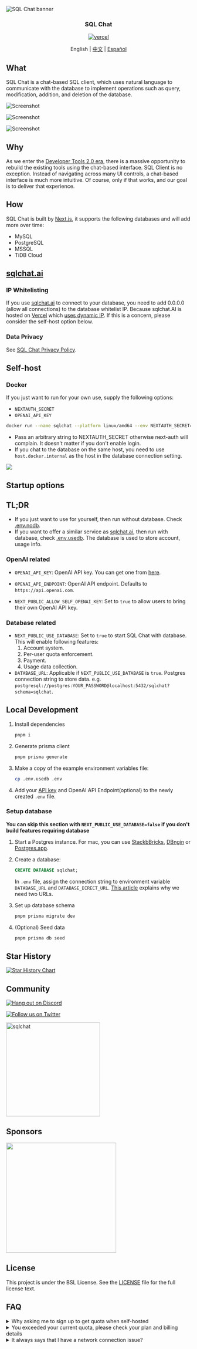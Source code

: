 ![SQL Chat banner](https://raw.githubusercontent.com/sqlchat/sqlchat/main/public/banner.webp)

<div align="center">
  <h3>SQL Chat</h3>
  <a href="https://vercel.com/new/clone?repository-url=https%3A%2F%2Fgithub.com%2Fsqlchat%2Fsqlchat&env=OPENAI_API_KEY">
    <img src="https://img.shields.io/badge/deploy%20on-Vercel-brightgreen.svg?style=for-the-badge&logo=vercel" alt="vercel">
  </a>
  <p>English | <a href="README.zh-CN.md">中文</a> | <a href="README.es-ES.md">Español</a></p>
</div>

## What

SQL Chat is a chat-based SQL client, which uses natural language to communicate with the database to implement operations such as query, modification, addition, and deletion of the database.

![Screenshot](https://raw.githubusercontent.com/sqlchat/sqlchat/main/public/screenshot1.webp)

![Screenshot](https://raw.githubusercontent.com/sqlchat/sqlchat/main/public/screenshot2.webp)

![Screenshot](https://raw.githubusercontent.com/sqlchat/sqlchat/main/public/screenshot3.webp)

## Why

As we enter the [Developer Tools 2.0 era](https://www.sequoiacap.com/article/ai-powered-developer-tools/),
there is a massive opportunity to rebuild the existing tools using the chat-based interface. SQL Client
is no exception. Instead of navigating across many UI controls, a chat-based interface is much
more intuitive. Of course, only if that works, and our goal is to deliver that experience.

## How

SQL Chat is built by [Next.js](https://nextjs.org/), it supports the following databases and will add more over time:

- MySQL
- PostgreSQL
- MSSQL
- TiDB Cloud

## [sqlchat.ai](https://sqlchat.ai)

### IP Whitelisting

If you use [sqlchat.ai](https://sqlchat.ai) to connect to your database, you need to add 0.0.0.0 (allow all connections)
to the database whitelist IP. Because sqlchat.AI is hosted on [Vercel](https://vercel.com/) which [uses dynamic IP](https://vercel.com/guides/how-to-allowlist-deployment-ip-address). If this is a concern, please consider the self-host option below.

### Data Privacy

See [SQL Chat Privacy Policy](https://sqlchat.ai/privacy).

## Self-host

### Docker

If you just want to run for your own use, supply the following options:

- `NEXTAUTH_SECRET`
- `OPENAI_API_KEY`

```bash
docker run --name sqlchat --platform linux/amd64 --env NEXTAUTH_SECRET="$(openssl rand -hex 5)" --env OPENAI_API_KEY=<<YOUR OPENAI KEY>> -p 3000:3000 --hostname localhost sqlchat/sqlchat
```

- Pass an arbitrary string to NEXTAUTH_SECRET otherwise next-auth will complain. It doesn't matter
  if you don't enable login.
- If you chat to the database on the same host, you need to use `host.docker.internal` as the host in
  the database connection setting.

<img src="https://raw.githubusercontent.com/sqlchat/sqlchat/main/docs/docker-connection-setting.webp" />

## Startup options

## TL;DR

- If you just want to use for yourself, then run without database. Check [.env.nodb](https://github.com/sqlchat/sqlchat/blob/main/.env.nodb).
- If you want to offer a similar service as [sqlchat.ai](https://sqlchat.ai), then run with database, check [.env.usedb](https://github.com/sqlchat/sqlchat/blob/main/.env.usedb). The database is used to store account, usage info.

### OpenAI related

- `OPENAI_API_KEY`: OpenAI API key. You can get one from [here](https://beta.openai.com/docs/developer-quickstart/api-keys).

- `OPENAI_API_ENDPOINT`: OpenAI API endpoint. Defaults to `https://api.openai.com`.

- `NEXT_PUBLIC_ALLOW_SELF_OPENAI_KEY`: Set to `true` to allow users to bring their own OpenAI API key.

### Database related

- `NEXT_PUBLIC_USE_DATABASE`: Set to `true` to start SQL Chat with database. This will
  enable following features:
  1. Account system.
  1. Per-user quota enforcement.
  1. Payment.
  1. Usage data collection.
- `DATABASE_URL`: Applicable if `NEXT_PUBLIC_USE_DATABASE` is `true`. Postgres connection string to store data. e.g. `postgresql://postgres:YOUR_PASSWORD@localhost:5432/sqlchat?schema=sqlchat`.

## Local Development

1. Install dependencies

   ```bash
   pnpm i
   ```

1. Generate prisma client

   ```bash
   pnpm prisma generate
   ```

1. Make a copy of the example environment variables file:

   ```bash
   cp .env.usedb .env
   ```

1. Add your [API key](https://platform.openai.com/account/api-keys) and OpenAI API Endpoint(optional) to the newly created `.env` file.

### Setup database

**You can skip this section with `NEXT_PUBLIC_USE_DATABASE=false` if you don't build features requiring database**

1. Start a Postgres instance. For mac, you can use [StackbBricks](https://stackbricks.app/), [DBngin](https://dbngin.com/) or [Postgres.app](https://postgresapp.com/).

1. Create a database:

   ```sql
   CREATE DATABASE sqlchat;
   ```

   In `.env` file, assign the connection string to environment variable `DATABASE_URL` and `DATABASE_DIRECT_URL`. [This article](https://www.prisma.io/docs/data-platform/data-proxy/prisma-cli-with-data-proxy#set-a-direct-database-connection-url-in-your-prisma-schema) explains why we need two URLs.

1. Set up database schema

   ```bash
   pnpm prisma migrate dev
   ```

1. (Optional) Seed data

   ```bash
   pnpm prisma db seed
   ```

## Star History

[![Star History Chart](https://api.star-history.com/svg?repos=sqlchat/sqlchat&type=Date)](https://star-history.com/#sqlchat/sqlchat&Date)

## Community

[![Hang out on Discord](https://img.shields.io/badge/%20-Hang%20out%20on%20Discord-5865F2?style=for-the-badge&logo=discord&labelColor=EEEEEE)](https://discord.gg/z6kakemDjm)

[![Follow us on Twitter](https://img.shields.io/badge/Follow%20us%20on%20Twitter-1DA1F2?style=for-the-badge&logo=twitter&labelColor=EEEEEE)](https://twitter.com/Bytebase)

<img width="256" src="https://raw.githubusercontent.com/sqlchat/sqlchat/main/public/wechat-qrcode.webp" alt="sqlchat">

## Sponsors

<p>
  <a href="https://www.bytebase.com">
    <img src="https://raw.githubusercontent.com/sqlchat/sqlchat/main/public/bytebase.webp" width=300>
  </a>
</p>

## License

This project is under the BSL License. See the [LICENSE](LICENSE) file for the full license text.

## FAQ

<details><summary>Why asking me to sign up to get quota when self-hosted</summary>
<p>

See [this issue](https://github.com/sqlchat/sqlchat/issues/141).

</p>
</details>

<details><summary>You exceeded your current quota, please check your plan and billing details</summary>
<p>

![openai quota](https://raw.githubusercontent.com/sqlchat/sqlchat/main/public/error-exceed-openai-quota.webp)

Your OpenAI Key has run out of quota. Please check your [OpenAI account](https://platform.openai.com/account/api-keys).

</p>
</details>

<details><summary>It always says that I have a network connection issue?</summary>
<p>

![network error](https://raw.githubusercontent.com/sqlchat/sqlchat/main/public/error-network.webp)

Please make sure you have a stable network connection which can access the OpenAI API endpoint.

```bash
ping api.openai.com
```

If you cannot access the OpenAI API endpoint, you can try to set the `OPENAI_API_ENDPOINT` in UI or environment variable.

</p>
</details>

